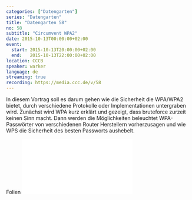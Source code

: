 ```yaml
---
categories: ["Datengarten"]
series: "Datengarten"
title: "Datengarten 58"
no: 58
subtitle: "Circumvent WPA2"
date: 2015-10-13T00:00:00+02:00
event:
  start: 2015-10-13T20:00:00+02:00
  end:   2015-10-13T22:00:00+02:00
location: CCCB
speaker: warker
language: de
streaming: true
recording: https://media.ccc.de/v/58
---
```


In diesem Vortrag soll es darum gehen wie die Sicherheit die WPA/WPA2
bietet, durch verschiedene Protokolle oder Implementationen untergraben
wird. Zunächst wird WPA kurz erklärt und gezeigt, dass bruteforce
zurzeit keinen Sinn macht. Dann werden die Möglichkeiten beleuchtet
WPA-Passwörter von verschiedenen Router Herstellern vorherzusagen und
wie WPS die Sicherheit des besten Passworts aushebelt.

Folien ![](Circumvent_Wpa2.pdf "fig:Circumvent_Wpa2.pdf")
